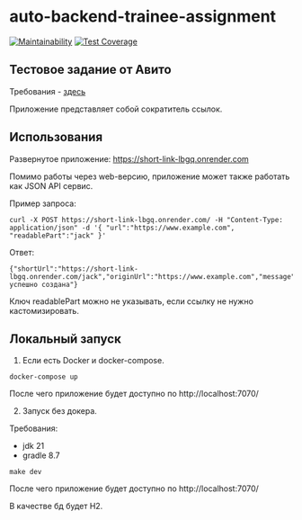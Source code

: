 # auto-backend-trainee-assignment
[![Maintainability](https://api.codeclimate.com/v1/badges/e86c4429a58955cda69a/maintainability)](https://codeclimate.com/github/Grad566/auto-backend-trainee-assignment/maintainability)
[![Test Coverage](https://api.codeclimate.com/v1/badges/e86c4429a58955cda69a/test_coverage)](https://codeclimate.com/github/Grad566/auto-backend-trainee-assignment/test_coverage)

## Тестовое задание от Авито

Требования - [здесь](https://github.com/avito-tech/auto-backend-trainee-assignment?tab=readme-ov-file)

Приложение представляет собой сократитель ссылок.

## Использования

Развернутое приложение: https://short-link-lbgq.onrender.com

Помимо работы через web-версию, приложение может также работать как JSON API сервис.

Пример запроса:
```
curl -X POST https://short-link-lbgq.onrender.com/ -H "Content-Type: application/json" -d '{ "url":"https://www.example.com", "readablePart":"jack" }'
```
Ответ:
```
{"shortUrl":"https://short-link-lbgq.onrender.com/jack","originUrl":"https://www.example.com","message":"Ссылка успешно создана"}
```

Ключ readablePart можно не указывать, если ссылку не нужно кастомизировать.

## Локальный запуск

1) Если есть Docker и docker-compose.

```
docker-compose up
```
После чего приложение будет доступно по http://localhost:7070/

2) Запуск без докера.

Требования:
 - jdk 21
 - gradle 8.7

```
make dev
```

После чего приложение будет доступно по http://localhost:7070/

В качестве бд будет H2.
